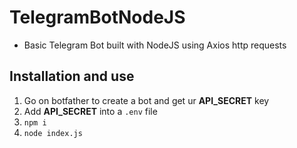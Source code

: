 # TelegramBotNodeJS
- Basic Telegram Bot built with NodeJS using Axios http requests

## Installation and use
1. Go on botfather to create a bot and get ur **API_SECRET** key
2. Add **API_SECRET** into a `.env` file
3. `npm i`
4. `node index.js`

